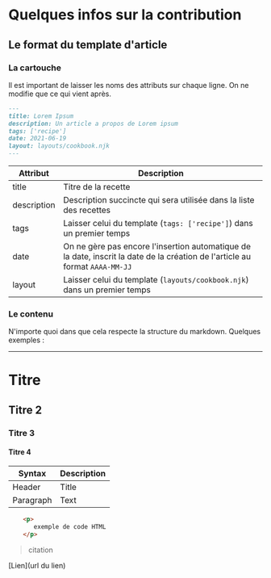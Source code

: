 # Quelques infos sur la contribution

## Le format du template d'article

### La cartouche
Il est important de laisser les noms des attributs sur chaque ligne. 
On ne modifie que ce qui vient après.

```md
---
title: Lorem Ipsum 
description: Un article a propos de Lorem ipsum
tags: ['recipe']
date: 2021-06-19
layout: layouts/cookbook.njk
---
```

| Attribut      | Description |
| ----------- | ----------- |
| title      | Titre de la recette       |
| description   | Description succincte qui sera utilisée dans la liste des recettes        |
| tags   | Laisser celui du template (`tags: ['recipe']`) dans un premier temps        |
| date   | On ne gère pas encore l'insertion automatique de la date, inscrit la date de la création de l'article au format `AAAA-MM-JJ`        |
| layout   | Laisser celui du template (`layouts/cookbook.njk`) dans un premier temps        |

### Le contenu

N'importe quoi dans que cela respecte la structure du markdown.
Quelques exemples :

---

# Titre
## Titre 2
### Titre 3
#### Titre 4

| Syntax      | Description |
| ----------- | ----------- |
| Header      | Title       |
| Paragraph   | Text        |

```html
    <p>
       exemple de code HTML 
    </p>
```

> citation

[Lien](url du lien)